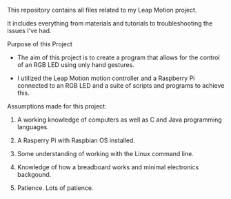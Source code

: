 This repository contains all files related to my Leap Motion project.

It includes everything from materials and tutorials to troubleshooting the issues I've had.

Purpose of this Project

 - The aim of this project is to create a program that allows for the control of an RGB LED using only hand gestures.

 - I utilized the Leap Motion motion controller and a Raspberry Pi connected to an RGB LED and a suite of scripts and programs to achieve this.

Assumptions made for this project:

1. A working knowledge of computers as well as C and Java programming languages.

2. A Rasperry Pi with Raspbian OS installed.

3. Some understanding of working with the Linux command line.

4. Knowledge of how a breadboard works and minimal electronics backgound.

5. Patience. Lots of patience.
